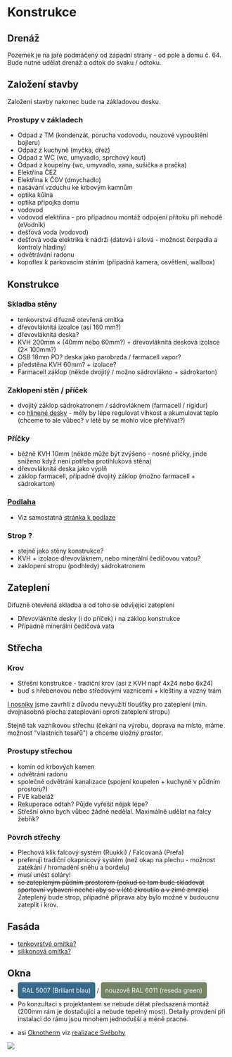 # Konstrukce

## Drenáž

Pozemek je na jaře podmáčený od západní strany - od pole a domu č. 64.
Bude nutné udělat drenáž a odtok do svaku / odtoku.

## Založení stavby

Založení stavby nakonec bude na základovou desku.

### Prostupy v základech

- Odpad z TM (kondenzát, porucha vodovodu, nouzové vypouštění bojleru)
- Odpaz z kuchyně (myčka, dřez)
- Odpad z WC (wc, umyvadlo, sprchový kout)
- Odpad z koupelny (wc, umyvadlo, vana, sušička a pračka)
- Elektřina ČEZ
- Elektřina k ČOV (dmychadlo)
- nasávání vzduchu ke krbovým kamnům
- optika kůlna
- optika přípojka domu
- vodovod
- vodovod elektřina - pro případnou montáž odpojení přítoku při nehodě (eVodník)
- dešťová voda (vodovod)
- dešťová voda elektrika k nádrži (datová i silová - možnost čerpadla a kontroly hladiny)
- odvětrávání radonu
- kopoflex k parkovacím stáním (případná kamera, osvětlení, wallbox)

## Konstrukce

### Skladba stěny

- tenkovrstvá difuzně otevřená omítka
- dřevovláknitá izoalce (asi 160 mm?)
- dřevovláknitá deska?
- KVH 200mm × (40mm nebo 60mm?) + dřevovláknitá desková izolace (2× 100mm?)
- OSB 18mm PD? deska jako parobrzda / farmacell vapor?
- předstěna KVH 60mm? + izolace?
- Farmacell záklop (někde dvojitý / možno sádrovlákno + sádrokarton)

### Zaklopení stěn / příček

- dvojitý záklop sádrokatronem / sádrovláknem (farmacell / rigidur)
- co [hlinené desky](https://www.prirodnistavba.cz/hlineny-panel-deska-tl-16-mm-13670.html) - měly by lépe regulovat
  vlhkost a akumulovat teplo (chceme to ale vůbec? v létě by se mohlo více přehřívat?)

### Příčky

- běžně KVH 10mm (někde může být zvýšeno - nosné příčky, jinde sníženo když není potřeba protihluková stěna)
- dřevovláknitá deska jako výplň
- záklop farmacell, případně dvojitý záklop (možno farmacell + sádrokarton)

### [Podlaha](./Podlaha.md)

- Viz samostatná [stránka k podlaze](./Podlaha.md)

### Strop ?

- stejně jako stěny konstrukce?
- KVH + izolace dřevovláknem, nebo minerální čedičovou vatou?
- zaklopení stropu (podhledy) sádrokatronem

## Zateplení

Difuzně otevřená skladba a od toho se odvíjející zateplení

- Dřevovláknité desky (i do příček) i na záklop konstrukce
- Případně minerální čedičová vata

## Střecha

### Krov

- Střešní konstrukce - tradiční krov (asi z KVH např 4x24 nebo 6x24)
- buď s hřebenovou nebo středovými vaznicemi + kleštiny a vazný trám

[I nosníky](https://www.pasivnidomy.cz/detaily/sikma-strecha-z-i-nosniku-v-miste-hrebene-vrcholova-vaznice-pod-konstrukci-strechy-29) jsme zavrhli z důvodu nevyužítí tloušťky pro zateplení (min. dvojnásobná plocha zateplování oproti zateplení stropu)

Stejně tak vazníkovou střechu (čekání na výrobu, doprava na místo, máme možnost "vlastních tesařů") a chceme úložný prostor.

### Prostupy střechou

- komín od krbových kamen
- odvětrání radonu
- společné odvětrání kanalizace (spojení koupelen + kuchyně v půdním prostoru?)
- FVE kabeláž
- Rekuperace odtah? Půjde vyřešit nějak lépe?
- Střešní okno bych vůbec žádné nedělal. Maximálně udělat na falcy žebřík?

### Povrch střechy

- Plechová klik falcový systém (Ruukki) / Falcovaná (Prefa)
- preferuji tradiční okapnicový systém (než okap na plechu - možnost zatékání / hromadění sněhu a bordelu)
- musí unést soláry!
- ~~se zatepleným půdním prostorem (pokud se tam bude skladovat sportovní vybavení nechci aby se v létě zkroutilo a v zimě
  zmrzlo)~~ Zateplený bude strop, případně příprava aby bylo možné v budoucnu zateplit i krov.

## Fasáda

- [tenkovrstvé omítka?](https://baumit.cz/produkty/fasadni-omitky-a-barvy/fasadni-omitky/baumit-opentop)
- [silikonová omítka?](https://knauf.com/cs-CZ/knauf-insulation/reseni/oblasti-aplikace/drevostavby/difuzne-otevrena-obvodova-stena-drevostavby)

## Okna

- <span style="color: #fff; background-color: #376B8C; padding: 10px; border-radius: 5px;">RAL 5007 (Briliant
  blau)</span> / <span style="color: #fff; background-color: #758466; padding: 10px; border-radius: 5px;">nouzově RAL
  6011 (reseda green)</span>


- Po konzultaci s projektantem se nebude dělat předsazená montáž (200mm rám je dostačující a nebude tepelný most). 
Detaily provdení při instalaci do rámu jsou mnohem jednodušší a méně pracné.
- asi [Oknotherm](https://www.oknotherm.cz/plastova-okna)
  viz [realizace Svébohy](https://www.oknotherm.cz/inspirace/plast/rodinny-dum-svebohy)

[![](https://www.oknotherm.cz/images/inspirace/plast/rodinny-dum-svebohy/xl/06.jpg?91707556)](https://www.oknotherm.cz/inspirace/plast/rodinny-dum-svebohy)